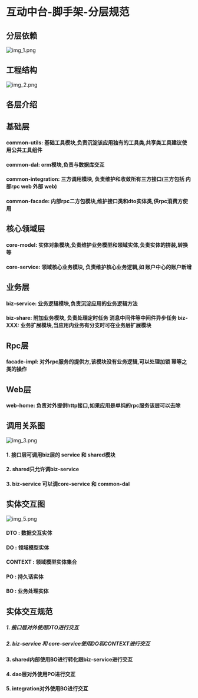 #  互动中台-脚手架-分层规范

## 分层依赖
![img_1.png](image/img_1.png)


## 工程结构
![img_2.png](image/img_2.png)

## 各层介绍

## 基础层
#### common-utils: 基础⼯具模块,负责沉淀该应⽤独有的⼯具类,共享类⼯具建议使⽤公共⼯具组件
#### common-dal: orm模块,负责与数据库交互
#### common-integration: 三⽅调⽤模块, 负责维护和收敛所有三⽅接⼝(三⽅包括 内部rpc web 外部 web)
#### common-facade: 内部rpc⼆⽅包模块,维护接⼝类和dto实体类,供rpc消费⽅使⽤

## 核⼼领域层
#### core-model: 实体对象模块,负责维护业务模型和领域实体,负责实体的拼装,转换等
#### core-service: 领域核⼼业务模块, 负责维护核⼼业务逻辑,如 账户中⼼的账户新增

## 业务层
#### biz-service: 业务逻辑模块,负责沉淀应⽤的业务逻辑⽅法
#### biz-share: 附加业务模块, 负责处理定时任务 消息中间件等中间件异步任务 biz-XXX: 业务扩展模块,当应⽤内业务有分⽀时可在业务层扩展模块

## Rpc层
#### facade-impl: 对外rpc服务的提供⽅,该模块没有业务逻辑,可以处理加锁 幂等之类的操作

## Web层
#### web-home: 负责对外提供http接⼝,如果应⽤是单纯的rpc服务该层可以去除

## 调用关系图
![img_3.png](image/img_3.png)
#### 1.	接⼝层可调⽤biz层的 service 和 shared模块
#### 2.	shared只允许调biz-service
#### 3.	biz-service 可以调core-service 和 common-dal 

## 实体交互图
![img_5.png](image/img_5.png)
#### DTO : 数据交互实体
#### DO : 领域模型实体
#### CONTEXT : 领域模型实体集合
#### PO : 持久话实体
#### BO : 业务处理实体

## 实体交互规范
##### 1. 接⼝层对外使⽤DTO进⾏交互
##### 2. biz-service 和 core-service使⽤DO和CONTEXT进⾏交互
#### 3.	shared内部使⽤BO进⾏转化跟biz-service进⾏交互
#### 4. dao层对外使⽤PO进⾏交互
#### 5. integration对外使⽤BO进⾏交互




